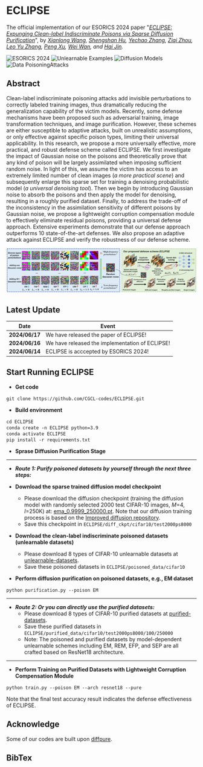 # ECLIPSE
The official implementation of our ESORICS 2024 paper "*[ECLIPSE: Expunging Clean-label Indiscriminate Poisons via Sparse Diffusion Purification](https://www.researchgate.net/publication/381472776_ECLIPSE_Expunging_Clean-label_Indiscriminate_Poisons_via_Sparse_Diffusion_Purification)*", by *[Xianlong Wang](https://wxldragon.github.io/), [Shengshan Hu](http://trustai.cse.hust.edu.cn/index.htm), [Yechao Zhang](https://scholar.google.com.hk/citations?user=6DN1wxkAAAAJ&hl=zh-CN&oi=ao), [Ziqi Zhou](https://zhou-zi7.github.io/), [Leo Yu Zhang](https://experts.griffith.edu.au/41503-leo-zhang), [Peng Xu](https://faculty.hust.edu.cn/xupeng1/zh_CN/index.htm), [Wei Wan](https://scholar.google.com.hk/citations?user=UU79U-MAAAAJ&hl=zh-CN&oi=ao), and [Hai Jin](https://scholar.google.com.hk/citations?user=o02W0aEAAAAJ&hl=zh-CN&oi=ao).*

![ESORICS 2024](https://img.shields.io/badge/ESORICS-2024-blue.svg?style=plastic) 
![Unlearnable Examples](https://img.shields.io/badge/Unlearnable-Examples-yellow.svg?style=plastic)
![Diffusion Models](https://img.shields.io/badge/Diffusion-Models-orange.svg?style=plastic)
![Data PoisoningAttacks](https://img.shields.io/badge/Data-PoisoningAttacks-green.svg?style=plastic)


## Abstract
Clean-label indiscriminate poisoning attacks add invisible perturbations to correctly labeled training images, thus dramatically reducing the generalization capability of the victim models. Recently, some defense mechanisms have been proposed such as adversarial training, image transformation techniques, and image purification. However, these schemes are either susceptible to adaptive attacks, built on unrealistic assumptions, or only effective against specific poison types, limiting their universal applicability. 
In this research, we propose a more universally effective, more practical, and robust defense scheme called ECLIPSE. We first investigate the impact of Gaussian noise on the poisons and theoretically prove that any kind of poison will be largely assimilated when imposing sufficient random noise. In light of this, we assume the victim has access to an extremely limited number of clean images (_a more practical scene_) and subsequently enlarge this sparse set for training a denoising probabilistic model (_a universal denoising tool_). Then we begin by introducing Gaussian noise to absorb the poisons and then apply the model for denoising, resulting in a roughly purified dataset. Finally, to address the trade-off of the inconsistency in the assimilation sensitivity of different poisons by Gaussian noise, we propose a lightweight corruption  compensation module to effectively eliminate residual poisons, providing a universal defense approach. Extensive experiments demonstrate that our defense approach outperforms 10 state-of-the-art defenses. We also propose an adaptive attack against ECLIPSE and verify the robustness of our defense scheme. 

<p align="center">
  <img src="ECLIPSE.png" width="700"/>
</p>


## Latest Update
| Date       | Event    |
|------------|----------|
| **2024/06/17** | We have released the paper of ECLIPSE!  |
| **2024/06/16** | We have released the implementation of ECLIPSE!  |
| **2024/06/14** | ECLIPSE is acccepted by ESORICS 2024!  |


## Start Running ECLIPSE
- **Get code**
```shell 
git clone https://github.com/CGCL-codes/ECLIPSE.git
```


- **Build environment**
```shell
cd ECLIPSE
conda create -n ECLIPSE python=3.9
conda activate ECLIPSE
pip install -r requirements.txt
```

- **Sprase Diffusion Purification Stage**
**********************************************************************************************
- **_Route 1: Purify poisoned datasets by yourself through the next three steps:_**

- **Download the sparse trained diffusion model checkpoint**
  - Please download the diffusion checkpoint (training the diffusion model with randomly selected 2000 test CIFAR-10 images, _M_=4, _I_=250K) at: [ema_0.9999_250000.pt](https://drive.google.com/drive/folders/1_L8p-mH2W383LspXuYsZPbksA9Hn2eTq). Note that our diffusion training process is based on the [Improved diffusion repository](https://github.com/openai/improved-diffusion).
  - Save this checkpoint in ```ECLIPSE/diff_ckpt/cifar10/test2000ps8000```

- **Download the clean-label indiscriminate poisoned datasets (unlearnable datasets)**
  - Please download 8 types of CIFAR-10 unlearnable datasets at [unlearnable-datasets](https://drive.google.com/drive/folders/1KzHl0H-CfkXeBqyLhIw8l1NimQTzQx1_).
  - Save these poisoned datasets in ```ECLIPSE/poisoned_data/cifar10```

- **Perform diffusion purification on poisoned datasets, e.g., EM dataset**
```shell
python purification.py --poison EM
```
**********************************************************************************************
- **_Route 2: Or you can directly use the purified datasets:_**
  - Please download 8 types of CIFAR-10 purified datasets at [purified-datasets](https://drive.google.com/drive/u/0/folders/1FrEdxOIrxl6MvfDPaPAgsb_QkBkLxwu7).
  - Save these purified datasets in ```ECLIPSE/purified_data/cifar10/test2000ps8000/100/250000```
  - Note: The poisoned and purified datasets by model-dependent unlearnable schemes including EM, REM, EFP, and SEP are all crafted based on ResNet18 architecture.
**********************************************************************************************

- **Perform Training on Purified Datasets with Lightweight Corruption Compensation Module**
```shell
python train.py --poison EM --arch resnet18 --pure
```
Note that the final test accuracy result indicates the defense effectiveness of ECLIPSE.

## Acknowledge
Some of our codes are built upon [diffpure](https://github.com/NVlabs/DiffPure).

## BibTex

